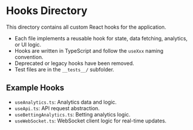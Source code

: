 # Hooks Directory

This directory contains all custom React hooks for the application.

- Each file implements a reusable hook for state, data fetching, analytics, or UI logic.
- Hooks are written in TypeScript and follow the `useXxx` naming convention.
- Deprecated or legacy hooks have been removed.
- Test files are in the `__tests__/` subfolder.

## Example Hooks
- `useAnalytics.ts`: Analytics data and logic.
- `useApi.ts`: API request abstraction.
- `useBettingAnalytics.ts`: Betting analytics logic.
- `useWebSocket.ts`: WebSocket client logic for real-time updates.
